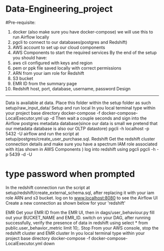 # Data-Engineering_project
#Pre-requisite:
1.	docker (also make sure you have docker-compose) we will use this to run Airflow locally
2.	pgcli to connect to our databases(postgres and Redshift)
3.	AWS account to set up our cloud components
4.	AWS Components to start the required services
By the end of the setup you should have:
1.	aws cli configured with keys and region
2.	pem or ppk file saved locally with correct permissions
3.	ARN from your iam role for Redshift
4.	S3 bucket
5.	EMR ID from the summary page
6.	Redshift host, port, database, username, password
Design
------
Data is available at data. Place this folder within the setup folder as such setup/raw_input_data/
Setup and run
local
In you local terminal type within your project base directory
docker-compose -f docker-compose-LocalExecutor.yml up -d
Then wait a couple seconds and sign into the Airflow postgres metadata database(since our data is small we pretend that our metadata database is also our OLTP datastore)
pgcli -h localhost -p 5432 -U airflow
and run the script at setup/postgres/create_user_purchase.sql.
Redshift
Get the redshift cluster connection details and make sure you have a spectrum IAM role associated with it(as shown in AWS Components ) log into redshift using pgcli
pgcli -h <your-redshift-host> -p 5439 -d <your-database> -U <your-redshift-user>
# type password when prompted
In the redshift connection run the script at setup/redshift/create_external_schema.sql, after replacing it with your iam role ARN and s3 bucket.
log on to www.localhost:8080 to see the Airflow UI Create a new connection as shown below for your 'redshift'
   
EMR
Get your EMR ID from the EMR UI, then in dags/user_behaviour.py fill out your BUCKET_NAME and EMR_ID.
switch on your DAG, after running successfully, verify the presence of data in redshift using select * from public.user_behavior_metric limit 10;.
Stop
From your AWS console, stop the redshift cluster and EMR cluster In you local terminal type within your project base directory
docker-compose -f docker-compose-LocalExecutor.yml down

